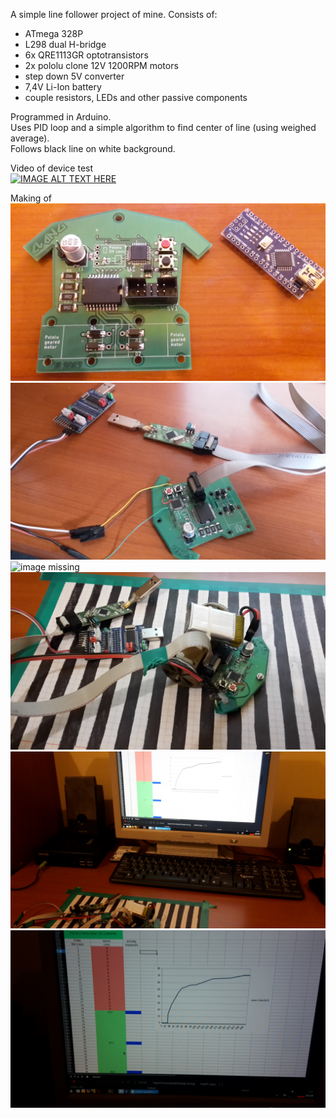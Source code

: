 A simple line follower project of mine.
Consists of:
 * ATmega 328P  
 * L298 dual H-bridge  
 * 6x QRE1113GR optotransistors  
 * 2x pololu clone 12V 1200RPM motors  
 * step down 5V converter  
 * 7,4V Li-Ion battery  
 * couple resistors, LEDs and other passive components  

Programmed in Arduino.  
Uses PID loop and a simple algorithm to find center of line (using weighed average).  
Follows black line on white background.  

Video of device test  
[![IMAGE ALT TEXT HERE](https://img.youtube.com/vi/-RvJ9BSbzys/0.jpg)](https://www.youtube.com/watch?v=-RvJ9BSbzys) 

Making of  
![image missing](making%20of/before-mounting-motors.jpg)  
![image missing](making%20of/before-mounting-motors-debug.jpg)  
![image missing](making%20of/testing.jpg")  
![image missing](making%20of/testing2.jpg)  
![image missing](making%20of/spreadsheet2.jpg)  
![image missing](making%20of/spreadsheet.jpg)  


